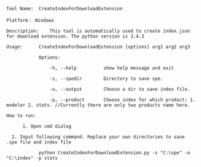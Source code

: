 	Tool Name:	CreateIndexForDownloadExtension
	
	Platform： Windows
	
	Description:	This tool is automatically used to create index.json for download extension. The python version is 3.4.3
	
	Usage: 		CreateIndexForDownloadExtension [options] arg1 arg2 arg3

				Options:

					-h, --help          show help message and exit  

					-s, --spedir        Directory to save spe.

					-o, --output        Choose a dir to save index file.

					-p, --product       Choose index for which product: 1. modeler 2. stats. //Currently there are only two products name here.
                   
    How to run:	
    
          1. Open cmd dialog

	  2. Input following command. Replace your own directories to save .spe file and index file
	          
                python CreateIndexForDownloadExtension.py -s "C:\spe" -o "C:\index" -p stats            
